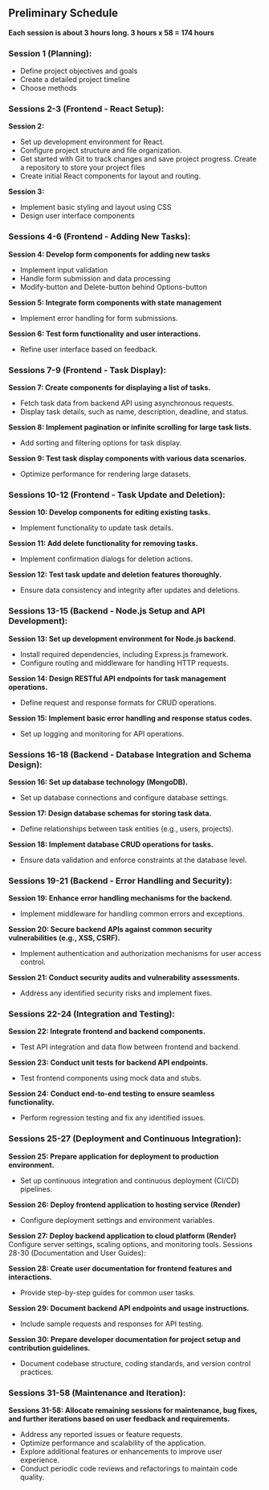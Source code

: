 ## Preliminary Schedule
**Each session is about 3 hours long. 3 hours x 58 = 174 hours**

### Session 1 (Planning):
- Define project objectives and goals
- Create a detailed project timeline
- Choose methods

### Sessions 2-3 (Frontend - React Setup):
**Session 2:** 
- Set up development environment for React.
- Configure project structure and file organization.
- Get started with Git to track changes and save project progress. Create a repository to store your project files
- Create initial React components for layout and routing.

**Session 3:**
- Implement basic styling and layout using CSS
- Design user interface components

### Sessions 4-6 (Frontend - Adding New Tasks):
**Session 4: Develop form components for adding new tasks**
- Implement input validation
- Handle form submission and data processing
- Modify-button and Delete-button behind Options-button

**Session 5: Integrate form components with state management**
- Implement error handling for form submissions.

**Session 6: Test form functionality and user interactions.**
- Refine user interface based on feedback.

### Sessions 7-9 (Frontend - Task Display):
**Session 7: Create components for displaying a list of tasks.**
- Fetch task data from backend API using asynchronous requests.
- Display task details, such as name, description, deadline, and status.

**Session 8: Implement pagination or infinite scrolling for large task lists.**
- Add sorting and filtering options for task display.

**Session 9: Test task display components with various data scenarios.**
- Optimize performance for rendering large datasets.

### Sessions 10-12 (Frontend - Task Update and Deletion):
**Session 10: Develop components for editing existing tasks.**
- Implement functionality to update task details.

**Session 11: Add delete functionality for removing tasks.**
- Implement confirmation dialogs for deletion actions.

**Session 12: Test task update and deletion features thoroughly.**
- Ensure data consistency and integrity after updates and deletions.

### Sessions 13-15 (Backend - Node.js Setup and API Development):
**Session 13: Set up development environment for Node.js backend.**
- Install required dependencies, including Express.js framework.
- Configure routing and middleware for handling HTTP requests.

**Session 14: Design RESTful API endpoints for task management operations.**
- Define request and response formats for CRUD operations.

**Session 15: Implement basic error handling and response status codes.**
- Set up logging and monitoring for API operations.

### Sessions 16-18 (Backend - Database Integration and Schema Design):
**Session 16: Set up database technology (MongoDB).**
- Set up database connections and configure database settings.

**Session 17: Design database schemas for storing task data.**
- Define relationships between task entities (e.g., users, projects).

**Session 18: Implement database CRUD operations for tasks.**
- Ensure data validation and enforce constraints at the database level.

### Sessions 19-21 (Backend - Error Handling and Security):
**Session 19: Enhance error handling mechanisms for the backend.**
- Implement middleware for handling common errors and exceptions.

**Session 20: Secure backend APIs against common security vulnerabilities (e.g., XSS, CSRF).**
- Implement authentication and authorization mechanisms for user access control.

**Session 21: Conduct security audits and vulnerability assessments.**
- Address any identified security risks and implement fixes.

### Sessions 22-24 (Integration and Testing):
**Session 22: Integrate frontend and backend components.**
- Test API integration and data flow between frontend and backend.

**Session 23: Conduct unit tests for backend API endpoints.**
- Test frontend components using mock data and stubs.

**Session 24: Conduct end-to-end testing to ensure seamless functionality.**
- Perform regression testing and fix any identified issues.

### Sessions 25-27 (Deployment and Continuous Integration):
**Session 25: Prepare application for deployment to production environment.**
- Set up continuous integration and continuous deployment (CI/CD) pipelines.

**Session 26: Deploy frontend application to hosting service (Render)**
- Configure deployment settings and environment variables.

**Session 27: Deploy backend application to cloud platform (Render)**
Configure server settings, scaling options, and monitoring tools.
Sessions 28-30 (Documentation and User Guides):

**Session 28: Create user documentation for frontend features and interactions.**
- Provide step-by-step guides for common user tasks.

**Session 29: Document backend API endpoints and usage instructions.**
- Include sample requests and responses for API testing.

**Session 30: Prepare developer documentation for project setup and contribution guidelines.**
- Document codebase structure, coding standards, and version control practices.

### Sessions 31-58 (Maintenance and Iteration):

**Sessions 31-58: Allocate remaining sessions for maintenance, bug fixes, and further iterations based on user feedback and requirements.**
- Address any reported issues or feature requests.
- Optimize performance and scalability of the application.
- Explore additional features or enhancements to improve user experience.
- Conduct periodic code reviews and refactorings to maintain code quality.
